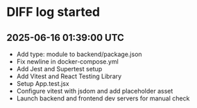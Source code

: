 # DIFF log started
## 2025-06-16 01:39:00 UTC
- Add type: module to backend/package.json
- Fix newline in docker-compose.yml
- Add Jest and Supertest setup
- Add Vitest and React Testing Library
- Setup App.test.jsx
- Configure vitest with jsdom and add placeholder asset
- Launch backend and frontend dev servers for manual check
